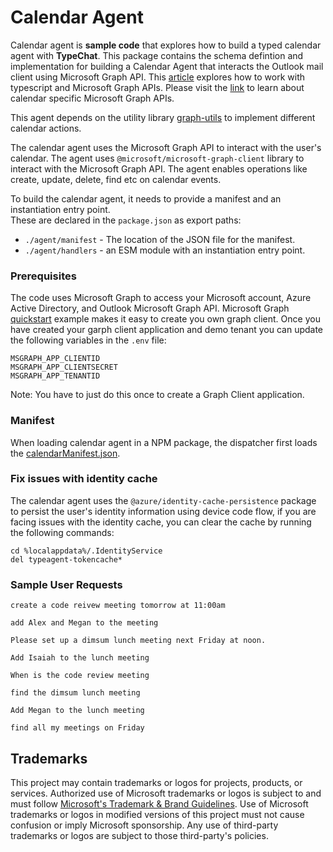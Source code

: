 # Calendar Agent

Calendar agent is **sample code** that explores how to build a typed calendar agent with **TypeChat**. This package contains the schema defintion and implementation for building a Calendar Agent that interacts the Outlook mail client using Microsoft Graph API. This [article](https://learn.microsoft.com/en-us/graph/tutorials/typescript-app-only?tabs=aad) explores how to work with typescript and Microsoft Graph APIs. Please visit the [link](https://learn.microsoft.com/en-us/graph/api/resources/calendar?view=graph-rest-1.0) to learn about calendar specific Microsoft Graph APIs.

This agent depends on the utility library [graph-utils](../agentUtils/graphUtils/src/calendarClient.ts) to implement different calendar actions.

The calendar agent uses the Microsoft Graph API to interact with the user's calendar. The agent uses `@microsoft/microsoft-graph-client` library to interact with the Microsoft Graph API. The agent enables operations like create, update, delete, find etc on calendar events.

To build the calendar agent, it needs to provide a manifest and an instantiation entry point.  
These are declared in the `package.json` as export paths:

- `./agent/manifest` - The location of the JSON file for the manifest.
- `./agent/handlers` - an ESM module with an instantiation entry point.

### Prerequisites

The code uses Microsoft Graph to access your Microsoft account, Azure Active Directory, and Outlook Microsoft Graph API. Microsoft Graph [quickstart](https://developer.microsoft.com/en-us/graph/quick-start?state=option-typescript) example makes it easy to create you own graph client. Once you have created your garph client application and demo tenant you can update the following variables in the `.env` file:

```
MSGRAPH_APP_CLIENTID
MSGRAPH_APP_CLIENTSECRET
MSGRAPH_APP_TENANTID
```

Note: You have to just do this once to create a Graph Client application.

### Manifest

When loading calendar agent in a NPM package, the dispatcher first loads the [calendarManifest.json](./src/calendarManifest.json).

### Fix issues with identity cache

The calendar agent uses the `@azure/identity-cache-persistence` package to persist the user's identity information using device code flow, if you are facing issues with the identity cache, you can clear the cache by running the following commands:

```
cd %localappdata%/.IdentityService
del typeagent-tokencache*
```

### Sample User Requests

```
create a code reivew meeting tomorrow at 11:00am

add Alex and Megan to the meeting

Please set up a dimsum lunch meeting next Friday at noon.

Add Isaiah to the lunch meeting

When is the code review meeting

find the dimsum lunch meeting

Add Megan to the lunch meeting

find all my meetings on Friday
```

## Trademarks

This project may contain trademarks or logos for projects, products, or services. Authorized use of Microsoft
trademarks or logos is subject to and must follow
[Microsoft's Trademark & Brand Guidelines](https://www.microsoft.com/en-us/legal/intellectualproperty/trademarks/usage/general).
Use of Microsoft trademarks or logos in modified versions of this project must not cause confusion or imply Microsoft sponsorship.
Any use of third-party trademarks or logos are subject to those third-party's policies.
